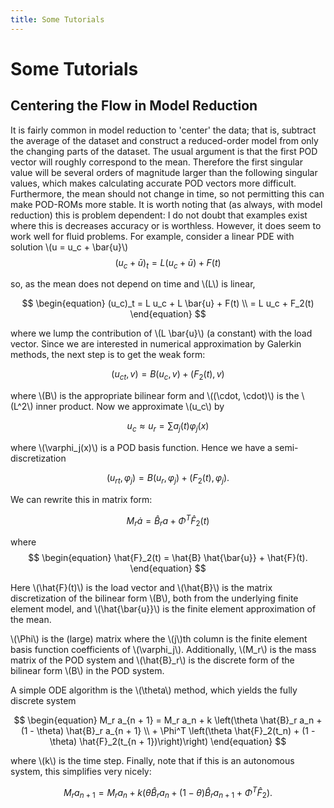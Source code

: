 ```yaml
---
title: Some Tutorials
---
```


Some Tutorials
================

Centering the Flow in Model Reduction
-------------------------------------

It is fairly common in model reduction to 'center' the data; that is, subtract
the average of the dataset and construct a reduced-order model from only the
changing parts of the dataset. The usual argument is that the first POD vector
will roughly correspond to the mean. Therefore the first singular value will be
several orders of magnitude larger than the following singular values, which
makes calculating accurate POD vectors more difficult. Furthermore, the mean
should not change in time, so not permitting this can make POD-ROMs more
stable. It is worth noting that (as always, with model reduction) this is
problem dependent: I do not doubt that examples exist where this is decreases
accuracy or is worthless. However, it does seem to work well for fluid
problems. For example, consider a linear PDE with solution
\\(u = u_c + \bar{u}\\)
$$
\begin{equation}
    (u_c + \bar{u})_t = L (u_c + \bar{u}) + F(t)
\end{equation}
$$

so, as the mean does not depend on time and \\(L\\) is linear,

$$
\begin{equation}
    (u_c)_t = L u_c + L \bar{u} + F(t) \\
            = L u_c + F_2(t)
\end{equation}
$$

where we lump the contribution of \\(L \bar{u}\\) (a constant) with the load
vector. Since we are interested in numerical approximation by Galerkin methods,
the next step is to get the weak form:

$$
\begin{equation}
    (u_{ct}, v) = B(u_c, v) + (F_2(t), v)
\end{equation}
$$

where \\(B\\) is the appropriate bilinear form and \\((\cdot, \cdot)\\) is the
\\(L^2\\) inner product. Now we approximate \\(u_c\\) by

$$
\begin{equation}
    u_c \approx u_r = \sum a_j(t) \varphi_j(x)
\end{equation}
$$

where \\(\varphi_j(x)\\) is a POD basis function. Hence we have a
semi-discretization

$$
\begin{equation}
    (u_{rt}, \varphi_j) = B(u_r, \varphi_j) + (F_2(t), \varphi_j).
\end{equation}
$$

We can rewrite this in matrix form:

$$
\begin{equation}
    M_r \dot{a} = \hat{B}_r a + \Phi^T \hat{F}_2(t)
\end{equation}
$$

where
$$
\begin{equation}
    \hat{F}_2(t) = \hat{B} \hat{\bar{u}} + \hat{F}(t).
\end{equation}
$$

Here \\(\hat{F}(t)\\) is the load vector and \\(\hat{B}\\) is the matrix
discretization of the bilinear form \\(B\\), both from the underlying finite
element model, and \\(\hat{\bar{u}}\\) is the finite element approximation of
the mean.

\\(\Phi\\) is the (large) matrix where the \\(j\\)th column is the finite
element basis function coefficients of \\(\varphi_j\\). Additionally,
\\(M_r\\) is the mass matrix of the POD system and \\(\hat{B}_r\\) is the
discrete form of the bilinear form \\(B\\) in the POD system.

A simple ODE algorithm is the \\(\theta\\) method, which yields the fully
discrete system

$$
\begin{equation}
    M_r a_{n + 1} = M_r a_n
    + k \left(\theta \hat{B}_r a_n + (1 - \theta) \hat{B}_r a_{n + 1} \\
    + \Phi^T \left(\theta \hat{F}_2(t_n)
    + (1 - \theta) \hat{F}_2(t_{n + 1})\right)\right)
\end{equation}
$$

where \\(k\\) is the time step. Finally, note that if this is an autonomous
system, this simplifies very nicely:

$$
\begin{equation}
    M_r a_{n + 1} = M_r a_n
    + k \left(\theta \hat{B}_r a_n + (1 - \theta) \hat{B}_r a_{n + 1}
    + \Phi^T \hat{F}_2\right).
\end{equation}
$$
